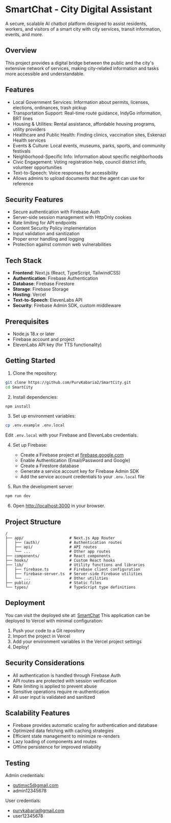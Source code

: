 # SmartChat - City Digital Assistant

A secure, scalable AI chatbot platform designed to assist residents, workers, and visitors of a smart city with city services, transit information, events, and more.

## Overview

This project provides a digital bridge between the public and the city's extensive network of services, making city-related information and tasks more accessible and understandable.

## Features

- Local Government Services: Information about permits, licenses, elections, ordinances, trash pickup
- Transportation Support: Real-time route guidance, IndyGo information, BRT lines
- Housing & Utilities: Rental assistance, affordable housing programs, utility providers
- Healthcare and Public Health: Finding clinics, vaccination sites, Eskenazi Health services
- Events & Culture: Local events, museums, parks, sports, and community festivals
- Neighborhood-Specific Info: Information about specific neighborhoods
- Civic Engagement: Voting registration help, council district info, volunteer opportunities
- Text-to-Speech: Voice responses for accessibility
- Allows admins to upload documents that the agent can use for reference

## Security Features

- Secure authentication with Firebase Auth
- Server-side session management with HttpOnly cookies
- Rate limiting for API endpoints
- Content Security Policy implementation
- Input validation and sanitization
- Proper error handling and logging
- Protection against common web vulnerabilities

## Tech Stack

- **Frontend**: Next.js (React, TypeScript, TailwindCSS)
- **Authentication**: Firebase Authentication
- **Database**: Firebase Firestore
- **Storage**: Firebase Storage
- **Hosting**: Vercel
- **Text-to-Speech**: ElevenLabs API
- **Security**: Firebase Admin SDK, custom middleware

## Prerequisites

- Node.js 18.x or later
- Firebase account and project
- ElevenLabs API key (for TTS functionality)

## Getting Started

1. Clone the repository:

```bash
git clone https://github.com/PurvKabaria2/SmartCity.git
cd SmartCity
```

2. Install dependencies:

```bash
npm install
```

3. Set up environment variables:

```bash
cp .env.example .env.local
```

Edit `.env.local` with your Firebase and ElevenLabs credentials.

4. Set up Firebase:
   - Create a Firebase project at [firebase.google.com](https://firebase.google.com)
   - Enable Authentication (Email/Password and Google)
   - Create a Firestore database
   - Generate a service account key for Firebase Admin SDK
   - Add the service account credentials to your `.env.local` file

5. Run the development server:

```bash
npm run dev
```

6. Open [http://localhost:3000](http://localhost:3000) in your browser.

## Project Structure

```
/
├── app/                    # Next.js App Router
│   ├── (auth)/             # Authentication routes
│   ├── api/                # API routes
│   └── ...                 # Other app routes
├── components/             # React components
├── hooks/                  # Custom React hooks
├── lib/                    # Utility functions and libraries
│   ├── firebase.ts         # Firebase client configuration
│   ├── firebase-server.ts  # Server-side Firebase utilities
│   └── ...                 # Other utilities
├── public/                 # Static files
└── types/                  # TypeScript type definitions
```

## Deployment

You can visit the deployed site at: [SmartChat](https://smartchat-hackathon-8.vercel.app/)
This application can be deployed to Vercel with minimal configuration:

1. Push your code to a Git repository
2. Import the project in Vercel
3. Add your environment variables in the Vercel project settings
4. Deploy!

## Security Considerations

- All authentication is handled through Firebase Auth
- API routes are protected with session verification
- Rate limiting is applied to prevent abuse
- Sensitive operations require re-authentication
- All user input is validated and sanitized

## Scalability Features

- Firebase provides automatic scaling for authentication and database
- Optimized data fetching with caching strategies
- Efficient state management to minimize re-renders
- Lazy loading of components and routes
- Offline persistence for improved reliability

## Testing

Admin credentials:
- gutimxc5@gmail.com
- admin12345678

User credentials:
- purvkabaria@gmail.com
- user12345678